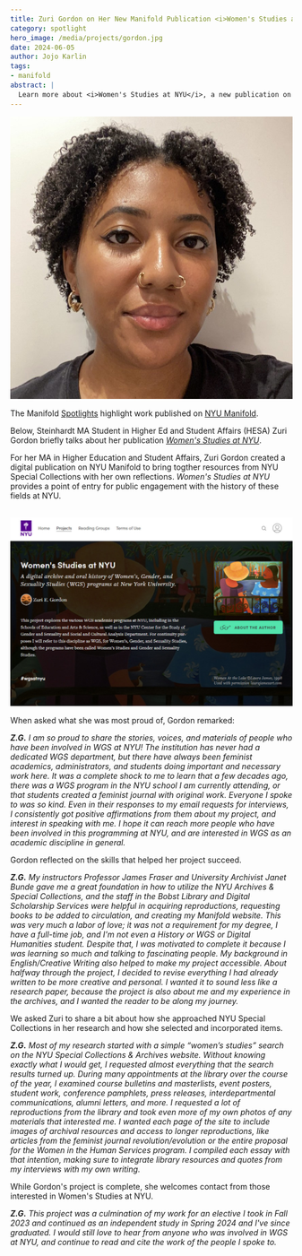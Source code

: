 ```yaml
---
title: Zuri Gordon on Her New Manifold Publication <i>Women's Studies at NYU</i>
category: spotlight
hero_image: /media/projects/gordon.jpg
date: 2024-06-05
author: Jojo Karlin
tags:
- manifold
abstract: |
  Learn more about <i>Women's Studies at NYU</i>, a new publication on NYU Manifold and Zuri's experience producing it.
---
```


<article class="message is-success mb-12" style="max-width:800px">
  <div class="message-body has-text-warning">
      <img src="/media/people/gordon.jpg" class="is-pulled-right circle-128" alt="portrait of Zuri Gordon"/>
      <p>The Manifold <a href="/news/spotlights/">Spotlights</a> highlight work published on <a href="https://nyu.manifoldapp.org">NYU Manifold</a>.</p>
      <p class="mb-3">Below, Steinhardt MA Student in Higher Ed and Student Affairs (HESA) Zuri Gordon briefly talks about her publication <i><a href="https://nyu.manifoldapp.org/projects/wgsatnyu">Women's Studies at NYU</a></i>.</p>

  </div>
</article>

For her MA in Higher Education and Student Affairs, Zuri Gordon created a digital publication on NYU Manifold to bring togther resources from NYU Special Collections with her own reflections. *Women's Studies at NYU* provides a point of entry for public engagement with the history of these fields at NYU. 

<br>

<img src="/media/projects/gordon-screen.jpg" alt="screenshot of homepage of Women's Studies at NYU Manifold project"/>

<br>

When asked what she was most proud of, Gordon remarked: 

*__Z.G.__ I am so proud to share the stories, voices, and materials of people who have been involved in WGS at NYU! The institution has never had a dedicated WGS department, but there have always been feminist academics, administrators, and students doing important and necessary work here. It was a complete shock to me to learn that a few decades ago, there was a WGS program in the NYU school I am currently attending, or that students created a feminist journal with original work. Everyone I spoke to was so kind. Even in their responses to my email requests for interviews, I consistently got positive affirmations from them about my project, and interest in speaking with me. I hope it can reach more people who have been involved in this programming at NYU, and are interested in WGS as an academic discipline in general.*

Gordon reflected on the skills that helped her project succeed. 

*__Z.G.__ My instructors Professor James Fraser and University Archivist Janet Bunde gave me a great foundation in how to utilize the NYU Archives & Special Collections, and the staff in the Bobst Library and Digital Scholarship Services were helpful in acquiring reproductions, requesting books to be added to circulation, and creating my Manifold website. This was very much a labor of love; it was not a requirement for my degree, I have a full-time job, and I'm not even a History or WGS or Digital Humanities student. Despite that, I was motivated to complete it because I was learning so much and talking to fascinating people. My background in English/Creative Writing also helped to make my project accessible. About halfway through the project, I decided to revise everything I had already written to be more creative and personal. I wanted it to sound less like a research paper, because the project is also about me and my experience in the archives, and I wanted the reader to be along my journey.*

We asked Zuri to share a bit about how she approached NYU Special Collections in her research and how she selected and incorporated items. 

*__Z.G.__ Most of my research started with a simple “women’s studies” search on the NYU Special Collections & Archives website. Without knowing exactly what I would get, I requested almost everything that the search results turned up. During many appointments at the library over the course of the year, I examined course bulletins and masterlists, event posters, student work, conference pamphlets, press releases, interdepartmental communications, alumni letters, and more. I requested a lot of reproductions from the library and took even more of my own photos of any materials that interested me. I wanted each page of the site to include images of archival resources and access to longer reproductions, like articles from the feminist journal revolution/evolution or the entire proposal for the Women in the Human Services program. I compiled each essay with that intention, making sure to integrate library resources and quotes from my interviews with my own writing.*

While Gordon's project is complete, she welcomes contact from those interested in Women's Studies at NYU. 

*__Z.G.__ This project was a culmination of my work for an elective I took in Fall 2023 and continued as an independent study in Spring 2024 and I've since graduated. I would still love to hear from anyone who was involved in WGS at NYU, and continue to read and cite the work of the people I spoke to.*



